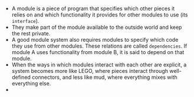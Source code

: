 
- A module is a piece of program that specifies which other pieces it relies on and which functionality it provides for other modules to use (its `interface`).
- They make part of the module available to the outside world and keep the rest private. 
- A good module system also requires modules to specify which code they use from other modules. These relations are called `dependencies`. If module A uses functionality from module B, it is said to depend on that module. 
- When the ways in which modules interact with each other are explicit, a system becomes more like LEGO, where pieces interact through well-defined connectors, and less like mud, where everything mixes with everything else. 
- 